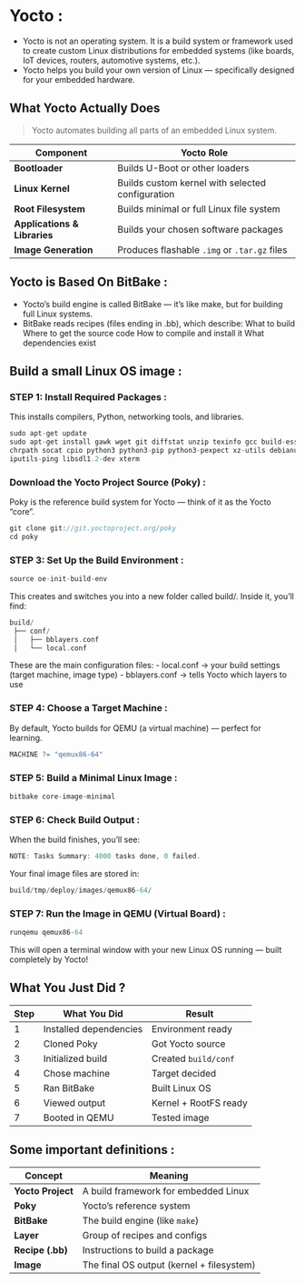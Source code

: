 # Yocto :
- Yocto is not an operating system. It is a build system or framework used to create custom Linux distributions for embedded systems (like boards, IoT devices, routers, automotive systems, etc.).
- Yocto helps you build your own version of Linux — specifically designed for your embedded hardware.

## What Yocto Actually Does

> Yocto automates building all parts of an embedded Linux system.

| Component                    | Yocto Role                                       |
| ----------------------------- | ------------------------------------------------ |
| **Bootloader**               | Builds U-Boot or other loaders                   |
| **Linux Kernel**             | Builds custom kernel with selected configuration |
| **Root Filesystem**          | Builds minimal or full Linux file system         |
| **Applications & Libraries** | Builds your chosen software packages             |
| **Image Generation**         | Produces flashable `.img` or `.tar.gz` files     |

## Yocto is Based On BitBake :
- Yocto’s build engine is called BitBake — it’s like make, but for building full Linux systems.
- BitBake reads recipes (files ending in .bb), which describe:
  What to build
  Where to get the source code
  How to compile and install it
  What dependencies exist


## Build a small Linux OS image :
### STEP 1: Install Required Packages :
This installs compilers, Python, networking tools, and libraries.
```c
sudo apt-get update
sudo apt-get install gawk wget git diffstat unzip texinfo gcc build-essential \
chrpath socat cpio python3 python3-pip python3-pexpect xz-utils debianutils \
iputils-ping libsdl1.2-dev xterm
```
### Download the Yocto Project Source (Poky) :
Poky is the reference build system for Yocto — think of it as the Yocto “core”.
```c
git clone git://git.yoctoproject.org/poky
cd poky
```
### STEP 3: Set Up the Build Environment :
```c
source oe-init-build-env
```
This creates and switches you into a new folder called build/.
Inside it, you’ll find:
```c
build/
 ├── conf/
 │   ├── bblayers.conf
 │   └── local.conf
```
These are the main configuration files:
    - local.conf → your build settings (target machine, image type)
    - bblayers.conf → tells Yocto which layers to use
### STEP 4: Choose a Target Machine :
By default, Yocto builds for QEMU (a virtual machine) — perfect for learning.
```c
MACHINE ?= "qemux86-64"
```
### STEP 5: Build a Minimal Linux Image :
```c
bitbake core-image-minimal
```
### STEP 6: Check Build Output :
When the build finishes, you’ll see:
```c
NOTE: Tasks Summary: 4000 tasks done, 0 failed.
```
Your final image files are stored in:
```c
build/tmp/deploy/images/qemux86-64/
```
### STEP 7: Run the Image in QEMU (Virtual Board) :
```c
runqemu qemux86-64
```
This will open a terminal window with your new Linux OS running — built completely by Yocto!


## What You Just Did ?
| Step | What You Did           | Result                |
| ---- | ---------------------- | --------------------- |
| 1    | Installed dependencies | Environment ready     |
| 2    | Cloned Poky            | Got Yocto source      |
| 3    | Initialized build      | Created `build/conf`  |
| 4    | Chose machine          | Target decided        |
| 5    | Ran BitBake            | Built Linux OS        |
| 6    | Viewed output          | Kernel + RootFS ready |
| 7    | Booted in QEMU         | Tested image          |


## Some important definitions :
| Concept           | Meaning                                   |
| ----------------- | ----------------------------------------- |
| **Yocto Project** | A build framework for embedded Linux      |
| **Poky**          | Yocto’s reference system                  |
| **BitBake**       | The build engine (like `make`)            |
| **Layer**         | Group of recipes and configs              |
| **Recipe (.bb)**  | Instructions to build a package           |
| **Image**         | The final OS output (kernel + filesystem) |

